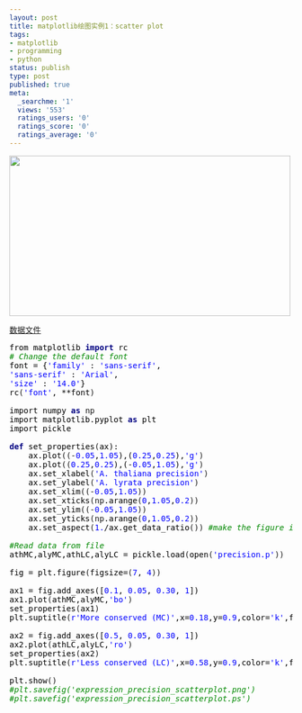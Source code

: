 ```yaml
---
layout: post
title: matplotlib绘图实例1：scatter plot
tags:
- matplotlib
- programming
- python
status: publish
type: post
published: true
meta:
  _searchme: '1'
  views: '553'
  ratings_users: '0'
  ratings_score: '0'
  ratings_average: '0'
---
```

<a href="http://dl.dropbox.com/u/308058/blog/2010/precision.p" target="_blank"><img class="aligncenter size-medium wp-image-1376" title="expression_precision_scatterplot" src="http://azaleasays.com/wp-content/uploads/2010/07/expression_precision_scatterplot.png?w=500" alt="" width="500" height="285" /></a>

<a href="http://dl.dropbox.com/u/308058/blog/2010/precision.p" target="_blank">数据文件</a>

<pre><span style="color:#000000;">from</span> <span style="color:#000000;">matplotlib</span> <span style="color:#000080;font-weight:bold;">import</span> <span style="color:#000000;">rc</span>
<div class="source" style="font-family:&amp;color:#000000;"><span style="color:#008800;font-style:italic;"># Change the default font</span>
<span style="color:#000000;">font</span> <span style="color:#000000;">=</span> <span style="color:#000000;">{</span><span style="color:#0000ff;">'family'</span> <span style="color:#000000;">:</span> <span style="color:#0000ff;">'sans-serif'</span><span style="color:#000000;">,</span>
<span style="color:#0000ff;">'sans-serif'</span> <span style="color:#000000;">:</span> <span style="color:#0000ff;">'Arial'</span><span style="color:#000000;">,</span>
<span style="color:#0000ff;">'size'</span> <span style="color:#000000;">:</span> <span style="color:#0000ff;">'14.0'</span><span style="color:#000000;">}</span>
<span style="color:#000000;">rc</span>(<span style="color:#0000ff;">'font'</span><span style="color:#000000;">,</span> <span style="color:#000000;">**</span><span style="color:#000000;">font</span>)

<span style="color:#000000;">import</span> <span style="color:#000000;">numpy</span> <span style="color:#000080;font-weight:bold;">as</span> np
<span style="color:#000000;">import</span> <span style="color:#000000;">matplotlib.pyplot</span> <span style="color:#000080;font-weight:bold;">as</span> <span style="color:#000000;">plt</span>
<span style="color:#000000;">import</span> <span style="color:#000000;">pickle</span>

<span style="color:#000080;font-weight:bold;">def</span> <span style="color:#000000;">set_properties</span>(<span style="color:#000000;">ax</span><span style="color:#000000;">):</span>
<span style="color:#000000;">    ax</span><span style="color:#000000;">.</span><span style="color:#000000;">plot</span>((<span style="color:#000000;">-</span><span style="color:#0000ff;">0.05</span><span style="color:#000000;">,</span><span style="color:#0000ff;">1.05</span><span style="color:#000000;">),(</span><span style="color:#0000ff;">0.25</span><span style="color:#000000;">,</span><span style="color:#0000ff;">0.25</span><span style="color:#000000;">),</span><span style="color:#0000ff;">'g'</span>)
<span style="color:#000000;">    ax</span><span style="color:#000000;">.</span><span style="color:#000000;">plot</span>((<span style="color:#0000ff;">0.25</span><span style="color:#000000;">,</span><span style="color:#0000ff;">0.25</span><span style="color:#000000;">),(</span><span style="color:#000000;">-</span><span style="color:#0000ff;">0.05</span><span style="color:#000000;">,</span><span style="color:#0000ff;">1.05</span><span style="color:#000000;">),</span><span style="color:#0000ff;">'g'</span>)
    <span style="color:#000000;">ax</span><span style="color:#000000;">.</span><span style="color:#000000;">set_xlabel</span>(<span style="color:#0000ff;">'A. thaliana precision'</span>)
<span style="color:#000000;">    ax</span><span style="color:#000000;">.</span><span style="color:#000000;">set_ylabel</span>(<span style="color:#0000ff;">'A. lyrata precision'</span>)
<span style="color:#000000;">    ax</span><span style="color:#000000;">.</span><span style="color:#000000;">set_xlim</span>((<span style="color:#000000;">-</span><span style="color:#0000ff;">0.05</span><span style="color:#000000;">,</span><span style="color:#0000ff;">1.05</span>))
<span style="color:#000000;">    ax</span><span style="color:#000000;">.</span><span style="color:#000000;">set_xticks</span>(np<span style="color:#000000;">.</span><span style="color:#000000;">arange</span>(<span style="color:#0000ff;">0</span><span style="color:#000000;">,</span><span style="color:#0000ff;">1.05</span><span style="color:#000000;">,</span><span style="color:#0000ff;">0.2</span>))
<span style="color:#000000;">    ax</span><span style="color:#000000;">.</span><span style="color:#000000;">set_ylim</span>((<span style="color:#000000;">-</span><span style="color:#0000ff;">0.05</span><span style="color:#000000;">,</span><span style="color:#0000ff;">1.05</span>))
<span style="color:#000000;">    ax</span><span style="color:#000000;">.</span><span style="color:#000000;">set_yticks</span>(np<span style="color:#000000;">.</span><span style="color:#000000;">arange</span>(<span style="color:#0000ff;">0</span><span style="color:#000000;">,</span><span style="color:#0000ff;">1.05</span><span style="color:#000000;">,</span><span style="color:#0000ff;">0.2</span>))
<span style="color:#000000;">    ax</span><span style="color:#000000;">.</span><span style="color:#000000;">set_aspect</span>(<span style="color:#0000ff;">1.</span><span style="color:#000000;">/</span><span style="color:#000000;">ax</span><span style="color:#000000;">.</span><span style="color:#000000;">get_data_ratio</span>()) <span style="color:#008800;font-style:italic;">#make the figure in square shape</span>

<span style="color:#008800;font-style:italic;">#Read data from file</span>
<span style="color:#000000;">athMC</span><span style="color:#000000;">,</span><span style="color:#000000;">alyMC</span><span style="color:#000000;">,</span><span style="color:#000000;">athLC</span><span style="color:#000000;">,</span><span style="color:#000000;">alyLC</span> <span style="color:#000000;">=</span> <span style="color:#000000;">pickle</span><span style="color:#000000;">.</span><span style="color:#000000;">load</span>(<span style="color:#000000;">open</span>(<span style="color:#0000ff;">'precision.p'</span>))

<span style="color:#000000;">fig</span> <span style="color:#000000;">=</span> <span style="color:#000000;">plt</span><span style="color:#000000;">.</span><span style="color:#000000;">figure</span>(<span style="color:#000000;">figsize</span><span style="color:#000000;">=</span>(<span style="color:#0000ff;">7</span><span style="color:#000000;">,</span> <span style="color:#0000ff;">4</span>))

<span style="color:#000000;">ax1</span> <span style="color:#000000;">=</span> <span style="color:#000000;">fig</span><span style="color:#000000;">.</span><span style="color:#000000;">add_axes</span><span style="color:#000000;">([</span><span style="color:#0000ff;">0.1</span><span style="color:#000000;">,</span> <span style="color:#0000ff;">0.05</span><span style="color:#000000;">,</span> <span style="color:#0000ff;">0.30</span><span style="color:#000000;">,</span> <span style="color:#0000ff;">1</span><span style="color:#000000;">])</span>
<span style="color:#000000;">ax1</span><span style="color:#000000;">.</span><span style="color:#000000;">plot</span>(<span style="color:#000000;">athMC</span><span style="color:#000000;">,</span><span style="color:#000000;">alyMC</span><span style="color:#000000;">,</span><span style="color:#0000ff;">'bo'</span>)
<span style="color:#000000;">set_properties</span>(<span style="color:#000000;">ax1</span>)
<span style="color:#000000;">plt</span><span style="color:#000000;">.</span><span style="color:#000000;">suptitle</span>(<span style="color:#0000ff;">r'More conserved (MC)'</span><span style="color:#000000;">,</span><span style="color:#000000;">x</span><span style="color:#000000;">=</span><span style="color:#0000ff;">0.18</span><span style="color:#000000;">,</span><span style="color:#000000;">y</span><span style="color:#000000;">=</span><span style="color:#0000ff;">0.9</span><span style="color:#000000;">,</span><span style="color:#000000;">color</span><span style="color:#000000;">=</span><span style="color:#0000ff;">'k'</span><span style="color:#000000;">,</span><span style="color:#000000;">fontsize</span><span style="color:#000000;">=</span><span style="color:#0000ff;">16</span>)

<span style="color:#000000;">ax2</span> <span style="color:#000000;">=</span> <span style="color:#000000;">fig</span><span style="color:#000000;">.</span><span style="color:#000000;">add_axes</span><span style="color:#000000;">([</span><span style="color:#0000ff;">0.5</span><span style="color:#000000;">,</span> <span style="color:#0000ff;">0.05</span><span style="color:#000000;">,</span> <span style="color:#0000ff;">0.30</span><span style="color:#000000;">,</span> <span style="color:#0000ff;">1</span><span style="color:#000000;">])</span>
<span style="color:#000000;">ax2</span><span style="color:#000000;">.</span><span style="color:#000000;">plot</span>(<span style="color:#000000;">athLC</span><span style="color:#000000;">,</span><span style="color:#000000;">alyLC</span><span style="color:#000000;">,</span><span style="color:#0000ff;">'ro'</span>)
<span style="color:#000000;">set_properties</span>(<span style="color:#000000;">ax2</span>)
<span style="color:#000000;">plt</span><span style="color:#000000;">.</span><span style="color:#000000;">suptitle</span>(<span style="color:#0000ff;">r'Less conserved (LC)'</span><span style="color:#000000;">,</span><span style="color:#000000;">x</span><span style="color:#000000;">=</span><span style="color:#0000ff;">0.58</span><span style="color:#000000;">,</span><span style="color:#000000;">y</span><span style="color:#000000;">=</span><span style="color:#0000ff;">0.9</span><span style="color:#000000;">,</span><span style="color:#000000;">color</span><span style="color:#000000;">=</span><span style="color:#0000ff;">'k'</span><span style="color:#000000;">,</span><span style="color:#000000;">fontsize</span><span style="color:#000000;">=</span><span style="color:#0000ff;">16</span>)

<span style="color:#000000;">plt</span><span style="color:#000000;">.</span><span style="color:#000000;">show</span>()
<span style="color:#008800;font-style:italic;">#plt.savefig('expression_precision_scatterplot.png')</span>
<span style="color:#008800;font-style:italic;">#plt.savefig('expression_precision_scatterplot.ps')</span></div>

</pre>
